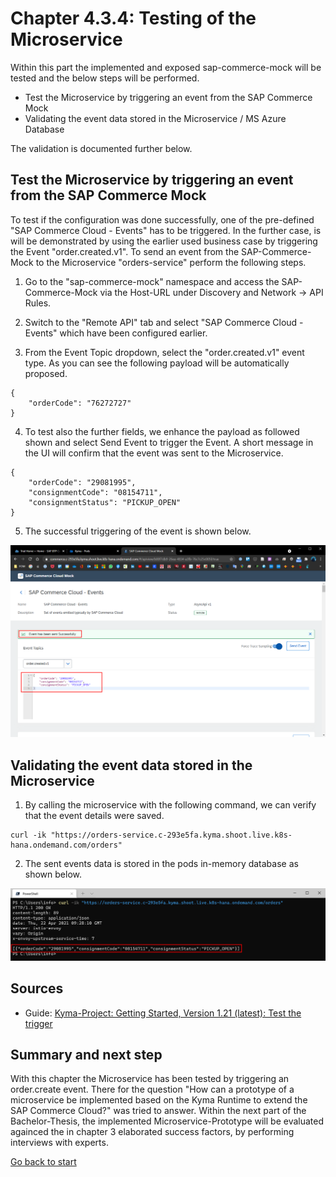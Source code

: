 # Chapter 4.3.4: Testing of the Microservice

Within this part the implemented and exposed sap-commerce-mock will be tested and the below steps will be performed.

* Test the Microservice by triggering an event from the SAP Commerce Mock
* Validating the event data stored in the Microservice / MS Azure Database

The validation is documented further below.

## Test the Microservice by triggering an event from the SAP Commerce Mock

To test if the configuration was done successfully, one of the pre-defined "SAP Commerce Cloud - Events" has to be triggered. In the further case, is will be demonstrated by using the earlier used business case by triggering the Event "order.created.v1". To send an event from the SAP-Commerce-Mock to the Microservice "orders-service" perform the following steps.

1. Go to the "sap-commerce-mock" namespace and access the SAP-Commerce-Mock via the Host-URL under Discovery and Network -> API Rules. 

2. Switch to the "Remote API" tab and select "SAP Commerce Cloud - Events" which have been configured earlier.

3. From the Event Topic dropdown, select the "order.created.v1" event type. As you can see the following payload will be automatically proposed.

```
{
	"orderCode": "76272727"
}
```

4. To test also the further fields, we enhance the payload as followed shown and select Send Event to trigger the Event. A short message in the UI will confirm that the event was sent to the Microservice.

```
{
    "orderCode": "29081995",
    "consignmentCode": "08154711",
    "consignmentStatus": "PICKUP_OPEN"
}
```

5. The successful triggering of the event is shown below.

![](images/04_01_Trigger_order.created.v1_event.png)


## Validating the event data stored in the Microservice

1. By calling the microservice with the following command, we can verify that the event details were saved.

```
curl -ik "https://orders-service.c-293e5fa.kyma.shoot.live.k8s-hana.ondemand.com/orders"
```

2. The sent events data is stored in the pods in-memory database as shown below.

![](images/04_02_Verify_order.created.v1_event.png)


## Sources

* Guide: [Kyma-Project: Getting Started, Version 1.21 (latest): Test the trigger](https://kyma-project.io/docs/1.20/root/getting-started#getting-started-trigger-the-microservice-with-an-event-test-the-trigger)


## Summary and next step

With this chapter the Microservice has been tested by triggering an order.create event. There for the question "How can a prototype of a microservice be implemented based on the Kyma Runtime to extend the SAP Commerce Cloud?" was tried to answer. Within the next part of the Bachelor-Thesis, the implemented Microservice-Prototype will be evaluated againced the in chapter 3 elaborated success factors, by performing interviews with experts. 

[Go back to start](https://github.com/klouisbrother/ba-kyma-prototype)